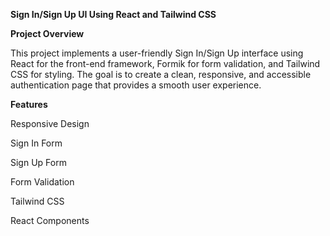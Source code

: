 **Sign In/Sign Up UI Using React and Tailwind CSS**


**Project Overview**

This project implements a user-friendly Sign In/Sign Up interface using React for the front-end framework, Formik for form validation, and Tailwind CSS for styling. The goal is to create a clean, responsive, and accessible authentication page that provides a smooth user experience.


**Features**

Responsive Design

Sign In Form

Sign Up Form

Form Validation

Tailwind CSS

React Components
